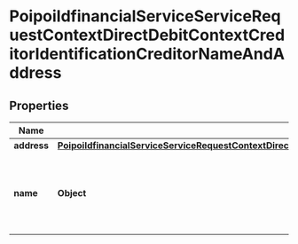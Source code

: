 # PoipoiIdfinancialServiceServiceRequestContextDirectDebitContextCreditorIdentificationCreditorNameAndAddress

## Properties
Name | Type | Description | Notes
------------ | ------------- | ------------- | -------------
**address** | [**PoipoiIdfinancialServiceServiceRequestContextDirectDebitContextCreditorIdentificationCreditorNameAndAddressAddress**](PoipoiIdfinancialServiceServiceRequestContextDirectDebitContextCreditorIdentificationCreditorNameAndAddressAddress.md) |  | 
**name** | **Object** | Specifies a character string with a maximum length of 70characters.&lt;br/&gt; | 

